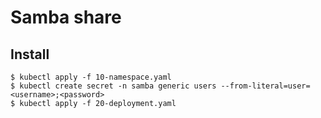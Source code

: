 # Samba share

## Install

```shell
$ kubectl apply -f 10-namespace.yaml
$ kubectl create secret -n samba generic users --from-literal=user=<username>;<password>
$ kubectl apply -f 20-deployment.yaml
```
